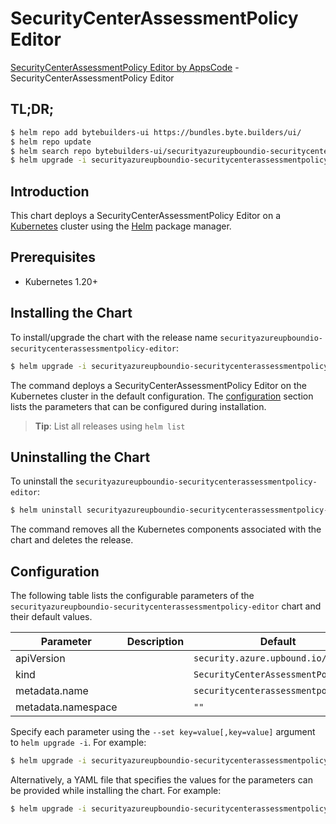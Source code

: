 # SecurityCenterAssessmentPolicy Editor

[SecurityCenterAssessmentPolicy Editor by AppsCode](https://byte.builders) - SecurityCenterAssessmentPolicy Editor

## TL;DR;

```bash
$ helm repo add bytebuilders-ui https://bundles.byte.builders/ui/
$ helm repo update
$ helm search repo bytebuilders-ui/securityazureupboundio-securitycenterassessmentpolicy-editor --version=v0.4.18
$ helm upgrade -i securityazureupboundio-securitycenterassessmentpolicy-editor bytebuilders-ui/securityazureupboundio-securitycenterassessmentpolicy-editor -n default --create-namespace --version=v0.4.18
```

## Introduction

This chart deploys a SecurityCenterAssessmentPolicy Editor on a [Kubernetes](http://kubernetes.io) cluster using the [Helm](https://helm.sh) package manager.

## Prerequisites

- Kubernetes 1.20+

## Installing the Chart

To install/upgrade the chart with the release name `securityazureupboundio-securitycenterassessmentpolicy-editor`:

```bash
$ helm upgrade -i securityazureupboundio-securitycenterassessmentpolicy-editor bytebuilders-ui/securityazureupboundio-securitycenterassessmentpolicy-editor -n default --create-namespace --version=v0.4.18
```

The command deploys a SecurityCenterAssessmentPolicy Editor on the Kubernetes cluster in the default configuration. The [configuration](#configuration) section lists the parameters that can be configured during installation.

> **Tip**: List all releases using `helm list`

## Uninstalling the Chart

To uninstall the `securityazureupboundio-securitycenterassessmentpolicy-editor`:

```bash
$ helm uninstall securityazureupboundio-securitycenterassessmentpolicy-editor -n default
```

The command removes all the Kubernetes components associated with the chart and deletes the release.

## Configuration

The following table lists the configurable parameters of the `securityazureupboundio-securitycenterassessmentpolicy-editor` chart and their default values.

|     Parameter      | Description |                    Default                     |
|--------------------|-------------|------------------------------------------------|
| apiVersion         |             | <code>security.azure.upbound.io/v1beta1</code> |
| kind               |             | <code>SecurityCenterAssessmentPolicy</code>    |
| metadata.name      |             | <code>securitycenterassessmentpolicy</code>    |
| metadata.namespace |             | <code>""</code>                                |


Specify each parameter using the `--set key=value[,key=value]` argument to `helm upgrade -i`. For example:

```bash
$ helm upgrade -i securityazureupboundio-securitycenterassessmentpolicy-editor bytebuilders-ui/securityazureupboundio-securitycenterassessmentpolicy-editor -n default --create-namespace --version=v0.4.18 --set apiVersion=security.azure.upbound.io/v1beta1
```

Alternatively, a YAML file that specifies the values for the parameters can be provided while
installing the chart. For example:

```bash
$ helm upgrade -i securityazureupboundio-securitycenterassessmentpolicy-editor bytebuilders-ui/securityazureupboundio-securitycenterassessmentpolicy-editor -n default --create-namespace --version=v0.4.18 --values values.yaml
```
